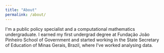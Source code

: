 ```yaml
---
title: "About"
permalink: /about/
---
```


I'm a public policy specialist and a computational mathematics undergraduate. I earned my first undergrad degree at Fundação João Pinheiro School of Government and started working in the State Secretary of Education of Minas Gerais, Brazil, where I've worked analysing data.
